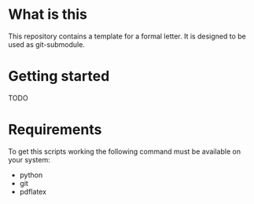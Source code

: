 # What is this

This repository contains a template for a formal letter. It is designed to be used as git-submodule.

# Getting started

TODO

# Requirements

To get this scripts working the following command must be available on your system:
* python
* git
* pdflatex
